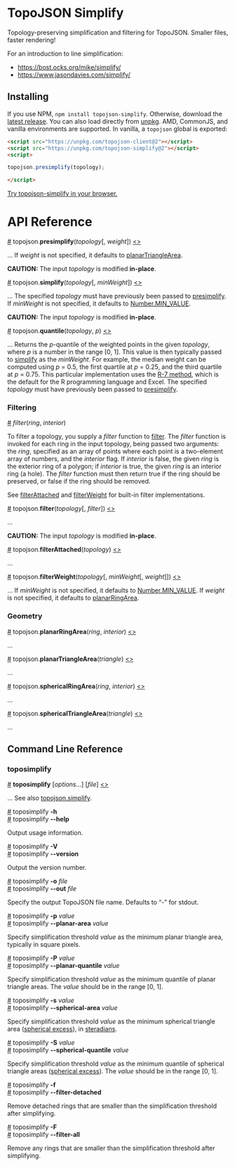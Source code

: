 # TopoJSON Simplify

Topology-preserving simplification and filtering for TopoJSON. Smaller files, faster rendering!

For an introduction to line simplification:

* https://bost.ocks.org/mike/simplify/
* https://www.jasondavies.com/simplify/

## Installing

If you use NPM, `npm install topojson-simplify`. Otherwise, download the [latest release](https://github.com/topojson/topojson-simplify/releases/latest). You can also load directly from [unpkg](https://unpkg.com). AMD, CommonJS, and vanilla environments are supported. In vanilla, a `topojson` global is exported:

```html
<script src="https://unpkg.com/topojson-client@2"></script>
<script src="https://unpkg.com/topojson-simplify@2"></script>
<script>

topojson.presimplify(topology);

</script>
```

[Try topojson-simplify in your browser.](https://tonicdev.com/npm/topojson-simplify)

# API Reference

<a name="presimplify" href="#presimplify">#</a> topojson.<b>presimplify</b>(<i>topology</i>[, <i>weight</i>]) [<>](https://github.com/topojson/topojson-simplify/blob/master/src/presimplify.js "Source")

… If *weight* is not specified, it defaults to [planarTriangleArea](#planarTriangleArea).

**CAUTION:** The input *topology* is modified **in-place**.

<a name="simplify" href="#simplify">#</a> topojson.<b>simplify</b>(<i>topology</i>[, <i>minWeight</i>]) [<>](https://github.com/topojson/topojson-simplify/blob/master/src/simplify.js "Source")

… The specified *topology* must have previously been passed to [presimplify](#presimplify). If *minWeight* is not specified, it defaults to [Number.MIN_VALUE](https://developer.mozilla.org/en-US/docs/Web/JavaScript/Reference/Global_Objects/Number/MIN_VALUE).

**CAUTION:** The input *topology* is modified **in-place**.

<a name="quantile" href="#quantile">#</a> topojson.<b>quantile</b>(<i>topology</i>, <i>p</i>) [<>](https://github.com/topojson/topojson-simplify/blob/master/src/quantile.js "Source")

… Returns the *p*-quantile of the weighted points in the given *topology*, where *p* is a number in the range [0, 1]. This value is then typically passed to [simplify](#simplify) as the *minWeight*. For example, the median weight can be computed using *p* = 0.5, the first quartile at *p* = 0.25, and the third quartile at *p* = 0.75. This particular implementation uses the [R-7 method](https://en.wikipedia.org/wiki/Quantile#Quantiles_of_a_population), which is the default for the R programming language and Excel. The specified *topology* must have previously been passed to [presimplify](#presimplify).

### Filtering

<a name="_filter" href="#_filter">#</a> <i>filter</i>(<i>ring</i>, <i>interior</i>)

To filter a topology, you supply a *filter* function to [filter](#filter). The *filter* function is invoked for each ring in the input topology, being passed two arguments: the *ring*, specified as an array of points where each point is a two-element array of numbers, and the *interior* flag. If *interior* is false, the given *ring* is the exterior ring of a polygon; if *interior* is true, the given *ring* is an interior ring (a hole). The *filter* function must then return true if the ring should be preserved, or false if the ring should be removed.

See [filterAttached](#filterAttached) and [filterWeight](#filterWeight) for built-in filter implementations.

<a name="filter" href="#filter">#</a> topojson.<b>filter</b>(<i>topology</i>[, <i>filter</i>]) [<>](https://github.com/topojson/topojson-simplify/blob/master/src/filter.js "Source")

…

**CAUTION:** The input *topology* is modified **in-place**.

<a name="filterAttached" href="#filterAttached">#</a> topojson.<b>filterAttached</b>(<i>topology</i>) [<>](https://github.com/topojson/topojson-simplify/blob/master/src/filterAttached.js "Source")

…

<a name="filterWeight" href="#filterWeight">#</a> topojson.<b>filterWeight</b>(<i>topology</i>[, <i>minWeight</i>[, <i>weight</i>]]) [<>](https://github.com/topojson/topojson-simplify/blob/master/src/filterWeight.js "Source")

… If *minWeight* is not specified, it defaults to [Number.MIN_VALUE](https://developer.mozilla.org/en-US/docs/Web/JavaScript/Reference/Global_Objects/Number/MIN_VALUE). If *weight* is not specified, it defaults to [planarRingArea](#planarRingArea).

### Geometry

<a name="planarRingArea" href="#planarRingArea">#</a> topojson.<b>planarRingArea</b>(<i>ring</i>, <i>interior</i>) [<>](https://github.com/topojson/topojson-simplify/blob/master/src/planar.js#L6 "Source")

…

<a name="planarTriangleArea" href="#planarTriangleArea">#</a> topojson.<b>planarTriangleArea</b>(<i>triangle</i>) [<>](https://github.com/topojson/topojson-simplify/blob/master/src/planar.js#L1 "Source")

…

<a name="sphericalRingArea" href="#sphericalRingArea">#</a> topojson.<b>sphericalRingArea</b>(<i>ring</i>, <i>interior</i>) [<>](https://github.com/topojson/topojson-simplify/blob/master/src/spherical.js#L14 "Source")

…

<a name="sphericalTriangleArea" href="#sphericalTriangleArea">#</a> topojson.<b>sphericalTriangleArea</b>(<i>triangle</i>) [<>](https://github.com/topojson/topojson-simplify/blob/master/src/spherical.js#L43 "Source")

…

## Command Line Reference

### toposimplify

<a name="toposimplify" href="#toposimplify">#</a> <b>toposimplify</b> [<i>options…</i>] [<i>file</i>] [<>](https://github.com/topojson/topojson-simplify/blob/master/bin/toposimplify "Source")

… See also [topojson.simplify](#simplify).

<a name="toposimplify_help" href="#toposimplify_help">#</a> toposimplify <b>-h</b>
<br><a href="#toposimplify_help">#</a> toposimplify <b>--help</b>

Output usage information.

<a name="toposimplify_version" href="#toposimplify_version">#</a> toposimplify <b>-V</b>
<br><a href="#toposimplify_version">#</a> toposimplify <b>--version</b>

Output the version number.

<a name="toposimplify_out" href="#toposimplify_out">#</a> toposimplify <b>-o</b> <i>file</i>
<br><a href="#toposimplify_out">#</a> toposimplify <b>--out</b> <i>file</i>

Specify the output TopoJSON file name. Defaults to “-” for stdout.

<a name="toposimplify_planar_area" href="#toposimplify_planar_area">#</a> toposimplify <b>-p</b> <i>value</i>
<br><a href="#toposimplify_planar_area">#</a> toposimplify <b>--planar-area</b> <i>value</i>

Specify simplification threshold *value* as the minimum planar triangle area, typically in square pixels.

<a name="toposimplify_planar_quantile" href="#toposimplify_planar_quantile">#</a> toposimplify <b>-P</b> <i>value</i>
<br><a href="#toposimplify_planar_quantile">#</a> toposimplify <b>--planar-quantile</b> <i>value</i>

Specify simplification threshold *value* as the minimum quantile of planar triangle areas. The *value* should be in the range [0, 1].

<a name="toposimplify_spherical_area" href="#toposimplify_spherical_area">#</a> toposimplify <b>-s</b> <i>value</i>
<br><a href="#toposimplify_spherical_area">#</a> toposimplify <b>--spherical-area</b> <i>value</i>

Specify simplification threshold *value* as the minimum spherical triangle area ([spherical excess](http://mathworld.wolfram.com/SphericalExcess.html)), in [steradians](https://en.wikipedia.org/wiki/Steradian).

<a name="toposimplify_spherical_quantile" href="#toposimplify_spherical_quantile">#</a> toposimplify <b>-S</b> <i>value</i>
<br><a href="#toposimplify_spherical_quantile">#</a> toposimplify <b>--spherical-quantile</b> <i>value</i>

Specify simplification threshold *value* as the minimum quantile of spherical triangle areas ([spherical excess](http://mathworld.wolfram.com/SphericalExcess.html)). The *value* should be in the range [0, 1].

<a name="toposimplify_filter_detached" href="#toposimplify_filter_detached">#</a> toposimplify <b>-f</b>
<br><a href="#toposimplify_filter_detached">#</a> toposimplify <b>--filter-detached</b>

Remove detached rings that are smaller than the simplification threshold after simplifying.

<a name="toposimplify_filter_all" href="#toposimplify_filter_all">#</a> toposimplify <b>-F</b>
<br><a href="#toposimplify_filter_all">#</a> toposimplify <b>--filter-all</b>

Remove any rings that are smaller than the simplification threshold after simplifying.
